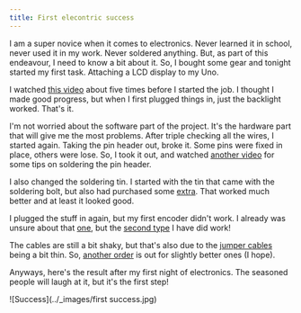 ```yaml
---
title: First elecontric success
---
```

I am a super novice when it comes to electronics. Never learned it in school, never used it in my work. Never soldered anything. But, as part of this endeavour, I need to know a bit about it. So, I bought some gear and tonight started my first task. Attaching a LCD display to my Uno.

I watched [this video](https://www.circuitbasics.com/how-to-set-up-an-lcd-display-on-an-arduino/) about five times before I started the job. I thought I made good progress, but when I first plugged things in, just the backlight worked. That's it.

I'm not worried about the software part of the project. It's the hardware part that will give me the most problems. After triple checking all the wires, I started again. Taking the pin header out, broke it. Some pins were fixed in place, others were lose. So, I took it out, and watched [another video](https://www.youtube.com/watch?v=37mW1i_oEpA) for some tips on soldering the pin header.

I also changed the soldering tin. I started with the tin that came with the soldering bolt, but also had purchased some [extra](https://www.conrad.nl/p/stannol-hs10-fair-soldeertin-spoel-sn993cu07-100-g-1-mm-1414240). That worked much better and at least it looked good.

I plugged the stuff in again, but my first encoder didn't work. I already was unsure about that [one](https://www.conrad.nl/p/alps-stec12e05-encoder-5-vdc-0001-a-360-1-stuks-700699), but the [second type](https://www.conrad.nl/p/alpha-apm4a250km-draaipotmeter-mono-50-mw-250-k-1-stuks-1694247) I have did work!

The cables are still a bit shaky, but that's also due to the [jumper cables](https://www.conrad.nl/p/makerfactory-jkmm40-jumper-kabel-arduino-banana-pi-raspberry-pi-40x-draadbrug-stekker-40x-draadbrug-stekker-3000-1970437) being a bit thin. So, [another order](https://www.amazon.nl/gp/product/B08FC7X1LP/ref=ppx_yo_dt_b_asin_title_o00_s00?ie=UTF8&psc=1) is out for slightly better ones (I hope).

Anyways, here's the result after my first night of electronics. The seasoned people will laugh at it, but it's the first step!

![Success](../_images/first success.jpg)